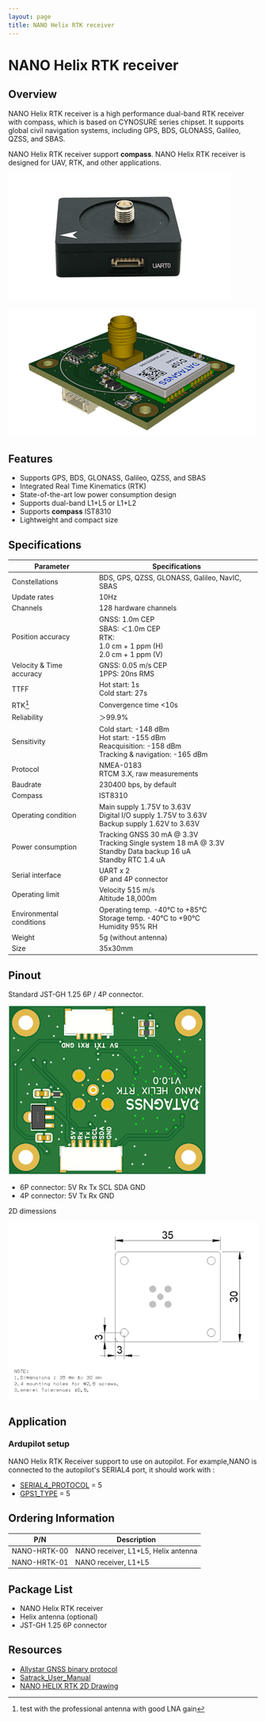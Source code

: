 ```yaml
---
layout: page
title: NANO Helix RTK receiver
---
```

# NANO Helix RTK receiver

## Overview

NANO Helix RTK receiver is a high performance dual-band RTK receiver with compass, which is based on CYNOSURE series chipset.
It supports global civil navigation systems, including GPS, BDS, GLONASS, Galileo, QZSS, and SBAS.

NANO Helix RTK receiver support **compass**.
NANO Helix RTK receiver is designed for UAV, RTK, and other applications.

![NANO Helix RTK receiver](../../../images/helix_rtk/NANO-HRTK-case-400x.png)

![NANO Helix RTK receiver](../../../images/helix_rtk/HELIX-RTK_600x.png)

## Features

- Supports GPS, BDS, GLONASS, Galileo, QZSS, and SBAS
- Integrated Real Time Kinematics (RTK)
- State-of-the-art low power consumption design
- Supports dual-band L1+L5 or L1+L2
- Supports **compass** IST8310
- Lightweight and compact size

## Specifications

| Parameter | Specifications |
|-----------|---------------|
| Constellations | BDS, GPS, QZSS, GLONASS, Galileo, NavIC, SBAS |
| Update rates | 10Hz |
| Channels | 128 hardware channels |
| Position accuracy | GNSS: 1.0m CEP <br> SBAS: ＜1.0m CEP <br> RTK: <br> 1.0 cm + 1 ppm (H)<br />2.0 cm + 1 ppm (V) |
| Velocity & Time accuracy | GNSS: 0.05 m/s CEP <br> 1PPS: 20ns RMS |
| TTFF | Hot start: 1s <br> Cold start: 27s |
| RTK[^1] | Convergence time <10s |
| Reliability | ＞99.9% |
| Sensitivity | Cold start: -148 dBm <br> Hot start: -155 dBm <br> Reacquisition: -158 dBm <br> Tracking & navigation: -165 dBm |
| Protocol | NMEA-0183 <br> RTCM 3.X, raw measurements |
| Baudrate | 230400 bps, by default |
| Compass | IST8310 |
| Operating condition | Main supply 1.75V to 3.63V <br> Digital I/O supply 1.75V to 3.63V <br> Backup supply 1.62V to 3.63V |
| Power consumption | Tracking GNSS 30 mA @ 3.3V <br> Tracking Single system 18 mA @ 3.3V <br> Standby Data backup 16 uA <br> Standby RTC 1.4 uA |
| Serial interface | UART x 2 <br> 6P and 4P connector|
| Operating limit | Velocity 515 m/s <br> Altitude 18,000m |
| Environmental conditions | Operating temp. -40°C to +85°C <br> Storage temp. -40°C to +90°C <br> Humidity 95% RH |
| Weight | 5g (without antenna) |
| Size | 35x30mm |

[^1]: test with the professional antenna with good LNA gain

## Pinout

Standard JST-GH 1.25 6P / 4P connector.

![NANO Helix RTK receiver pinout](../../../images/helix_rtk/HELIX-RTK-PINOUT.png)

- 6P connector: 5V Rx Tx SCL SDA GND
- 4P connector: 5V Tx Rx GND

2D dimessions

![NANO Helix RTK 2D dimensions](../../../images/helix_rtk/nano-hrtk-2d.png)

## Application

### Ardupilot setup

NANO Helix RTK Receiver support to use on autopilot.
For example,NANO is connected to the autopilot's SERIAL4 port, it should work with :

- [SERIAL4_PROTOCOL](https://ardupilot.org/dev/docs/AP_Periph-Parameters.html#serial4-protocol-serial4-protocol-selection) = 5
- [GPS1_TYPE](https://ardupilot.org/copter/docs/parameters.html#gps1-type-gps-type) = 5

## Ordering Information

| P/N | Description |
|-----------|---------------|
| NANO-HRTK-00 | NANO receiver, L1+L5, Helix antenna |
| NANO-HRTK-01 | NANO receiver, L1+L5 |

## Package List

- NANO Helix RTK receiver
- Helix antenna (optional)
- JST-GH 1.25 6P connector

## Resources

- [Allystar GNSS binary protocol](../../../../common/common_allystar_binary_protocol)
- [Satrack_User_Manual](../../../assets/datasheet/Satrack_User_Manual.pdf)
- [NANO HELIX RTK 2D Drawing](../../../assets/drawing_files/NANO-HELIX-RTK-2D.pdf)